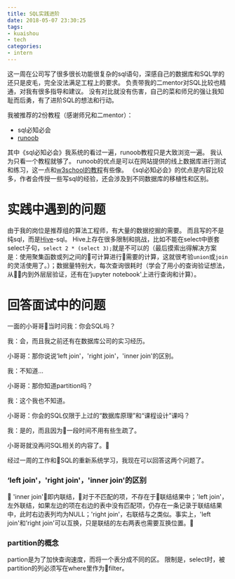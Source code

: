 ```yaml
---
title: SQL实践进阶
date: 2018-05-07 23:30:25
tags:
- kuaishou
- tech
categories:
- intern
---
```

这一周在公司写了很多很长功能很复杂的sql语句，深感自己的数据库和SQL学的还只是皮毛，完全没法满足工程上的要求。
负责带我的二mentor对SQL比较也精通，对我有很多指导和建议。
没有对比就没有伤害，自己的菜和师兄的强让我知耻而后勇，有了进阶SQL的想法和行动。

<!--more-->
我被推荐的2份教程（感谢师兄和二mentor）：
- sql必知必会
- [runoob](http://www.runoob.com/sql/sql-constraints.html)

其中《sql必知必会》我系统的看过一遍，runoob教程只是大致浏览一遍。
我认为只看一个教程就够了。
runoob的优点是可以在网站提供的线上数据库进行测试和练习，这一点和[w3school的教程](https://www.w3schools.com/sql/)有些像。
《sql必知必会》的优点是内容比较多，作者会传授一些写sql的经验，还会涉及到不同数据库的移植性和区别。

# 实践中遇到的问题
由于我的岗位是推荐组的算法工程师，有大量的数据挖掘的需要。
而且写的不是纯sql，而是[Hive](https://cwiki.apache.org/confluence/display/Hive/Home)-sql。
Hive上存在很多限制和挑战，比如不能在select中嵌套select子句，`select 2 * (select 3);`就是不可以的（最后摸索出得解决方案是：使用聚集函数或列之间的可计算进行需要的计算，这就很考验`union`或`join`的灵活使用了。）；数据量特别大，每次查询很耗时（学会了用小的查询验证想法，从内到外层层验证，还有在‘jupyter notebook'上进行查询和计算）。

# 回答面试中的问题
一面的小哥哥当时问我：你会SQL吗？

我：会，而且我之前还有在数据库公司的实习经历。

小哥哥：那你说说‘left join'，'right join'，'inner join'的区别。

我：不知道...

小哥哥：那你知道partition吗？

我：这个我也不知道。

小哥哥：你会的SQL仅限于上过的“数据库原理”和“课程设计”课吗？

我：是的，而且因为一段时间不用有些生疏了。

小哥哥就没再问SQL相关的内容了。

经过一周的工作和SQL的重新系统学习，我现在可以回答这两个问题了。

### ‘left join'，'right join'，'inner join'的区别
 
'inner join'即内联结，对于不匹配的项，不存在于联结结果中；'left join'，左外联结，如果左边的项在右边的表中没有匹配项，仍存在一条记录于联结结果中，此时右边表列均为NULL；'right join'，右联结与之类似。事实上，'left join'和'right join'可以互换，只是联结的左右两表也需要互换位置。

### partition的概念
partion是为了加快查询速度，而将一个表分成不同的区。
限制是，select时，被partition的列必须写在where里作为filter。